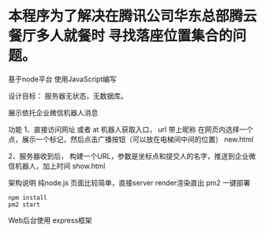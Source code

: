 # 本程序为了解决在腾讯公司华东总部腾云餐厅多人就餐时 寻找落座位置集合的问题。

基于node平台 使用JavaScript编写

设计目标：
服务器无状态，无数据库。

展示依托企业微信机器人消息

功能
1、直接访问网址 或者 at 机器人获取入口， url 带上昵称
   在网页内选择一个点，展示一个标记，然后点击广播按钮（可以放在电梯间中间的位置）
   new.html

2、服务器收到后， 构建一个URL，参数是坐标点和提交人的名字，推送到企业微信机器人，加上时间
   show.html

架构说明
纯node.js 页面比较简单，直接server render渲染直出
pm2 一键部署
```
npm install 
pm2 start
```

Web后台使用 express框架
